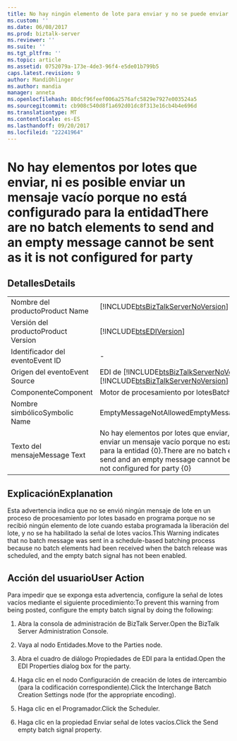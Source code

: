 ```yaml
---
title: No hay ningún elemento de lote para enviar y no se puede enviar un mensaje vacío porque no está configurado para entidad | Documentos de Microsoft
ms.custom: ''
ms.date: 06/08/2017
ms.prod: biztalk-server
ms.reviewer: ''
ms.suite: ''
ms.tgt_pltfrm: ''
ms.topic: article
ms.assetid: 0752079a-173e-4de3-96f4-e5de01b799b5
caps.latest.revision: 9
author: MandiOhlinger
ms.author: mandia
manager: anneta
ms.openlocfilehash: 80dcf96feef006a2576afc5829e7927e003524a5
ms.sourcegitcommit: cb908c540d8f1a692d01dc8f313e16cb4b4e696d
ms.translationtype: MT
ms.contentlocale: es-ES
ms.lasthandoff: 09/20/2017
ms.locfileid: "22241964"
---
```

# <a name="there-are-no-batch-elements-to-send-and-an-empty-message-cannot-be-sent-as-it-is-not-configured-for-party"></a><span data-ttu-id="d0b3c-102">No hay elementos por lotes que enviar, ni es posible enviar un mensaje vacío porque no está configurado para la entidad</span><span class="sxs-lookup"><span data-stu-id="d0b3c-102">There are no batch elements to send and an empty message cannot be sent as it is not configured for party</span></span>
## <a name="details"></a><span data-ttu-id="d0b3c-103">Detalles</span><span class="sxs-lookup"><span data-stu-id="d0b3c-103">Details</span></span>  
  
|||  
|-|-|  
|<span data-ttu-id="d0b3c-104">Nombre del producto</span><span class="sxs-lookup"><span data-stu-id="d0b3c-104">Product Name</span></span>|[!INCLUDE[btsBizTalkServerNoVersion](../includes/btsbiztalkservernoversion-md.md)]|  
|<span data-ttu-id="d0b3c-105">Versión del producto</span><span class="sxs-lookup"><span data-stu-id="d0b3c-105">Product Version</span></span>|[!INCLUDE[btsEDIVersion](../includes/btsediversion-md.md)]|  
|<span data-ttu-id="d0b3c-106">Identificador del evento</span><span class="sxs-lookup"><span data-stu-id="d0b3c-106">Event ID</span></span>|-|  
|<span data-ttu-id="d0b3c-107">Origen del evento</span><span class="sxs-lookup"><span data-stu-id="d0b3c-107">Event Source</span></span>|<span data-ttu-id="d0b3c-108">EDI de [!INCLUDE[btsBizTalkServerNoVersion](../includes/btsbiztalkservernoversion-md.md)]</span><span class="sxs-lookup"><span data-stu-id="d0b3c-108">[!INCLUDE[btsBizTalkServerNoVersion](../includes/btsbiztalkservernoversion-md.md)] EDI</span></span>|  
|<span data-ttu-id="d0b3c-109">Componente</span><span class="sxs-lookup"><span data-stu-id="d0b3c-109">Component</span></span>|<span data-ttu-id="d0b3c-110">Motor de procesamiento por lotes</span><span class="sxs-lookup"><span data-stu-id="d0b3c-110">Batching Engine</span></span>|  
|<span data-ttu-id="d0b3c-111">Nombre simbólico</span><span class="sxs-lookup"><span data-stu-id="d0b3c-111">Symbolic Name</span></span>|<span data-ttu-id="d0b3c-112">EmptyMessageNotAllowed</span><span class="sxs-lookup"><span data-stu-id="d0b3c-112">EmptyMessageNotAllowed</span></span>|  
|<span data-ttu-id="d0b3c-113">Texto del mensaje</span><span class="sxs-lookup"><span data-stu-id="d0b3c-113">Message Text</span></span>|<span data-ttu-id="d0b3c-114">No hay elementos por lotes que enviar, ni es posible enviar un mensaje vacío porque no está configurado para la entidad {0}.</span><span class="sxs-lookup"><span data-stu-id="d0b3c-114">There are no batch elements to send and an empty message cannot be sent as it is not configured for party {0}</span></span>|  
  
## <a name="explanation"></a><span data-ttu-id="d0b3c-115">Explicación</span><span class="sxs-lookup"><span data-stu-id="d0b3c-115">Explanation</span></span>  
 <span data-ttu-id="d0b3c-116">Esta advertencia indica que no se envió ningún mensaje de lote en un proceso de procesamiento por lotes basado en programa porque no se recibió ningún elemento de lote cuando estaba programada la liberación del lote, y no se ha habilitado la señal de lotes vacíos.</span><span class="sxs-lookup"><span data-stu-id="d0b3c-116">This Warning indicates that no batch message was sent in a schedule-based batching process because no batch elements had been received when the batch release was scheduled, and the empty batch signal has not been enabled.</span></span>  
  
## <a name="user-action"></a><span data-ttu-id="d0b3c-117">Acción del usuario</span><span class="sxs-lookup"><span data-stu-id="d0b3c-117">User Action</span></span>  
 <span data-ttu-id="d0b3c-118">Para impedir que se exponga esta advertencia, configure la señal de lotes vacíos mediante el siguiente procedimiento:</span><span class="sxs-lookup"><span data-stu-id="d0b3c-118">To prevent this warning from being posted, configure the empty batch signal by doing the following:</span></span>  
  
1.  <span data-ttu-id="d0b3c-119">Abra la consola de administración de BizTalk Server.</span><span class="sxs-lookup"><span data-stu-id="d0b3c-119">Open the BizTalk Server Administration Console.</span></span>  
  
2.  <span data-ttu-id="d0b3c-120">Vaya al nodo Entidades.</span><span class="sxs-lookup"><span data-stu-id="d0b3c-120">Move to the Parties node.</span></span>  
  
3.  <span data-ttu-id="d0b3c-121">Abra el cuadro de diálogo Propiedades de EDI para la entidad.</span><span class="sxs-lookup"><span data-stu-id="d0b3c-121">Open the EDI Properties dialog box for the party.</span></span>  
  
4.  <span data-ttu-id="d0b3c-122">Haga clic en el nodo Configuración de creación de lotes de intercambio (para la codificación correspondiente).</span><span class="sxs-lookup"><span data-stu-id="d0b3c-122">Click the Interchange Batch Creation Settings node (for the appropriate encoding).</span></span>  
  
5.  <span data-ttu-id="d0b3c-123">Haga clic en el Programador.</span><span class="sxs-lookup"><span data-stu-id="d0b3c-123">Click the Scheduler.</span></span>  
  
6.  <span data-ttu-id="d0b3c-124">Haga clic en la propiedad Enviar señal de lotes vacíos.</span><span class="sxs-lookup"><span data-stu-id="d0b3c-124">Click the Send empty batch signal property.</span></span>